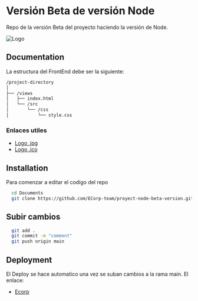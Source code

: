 
# Versión Beta de versión Node

Repo de la versión Beta del proyecto haciendo la versión de Node.

![Logo](https://res.cloudinary.com/dvdhtdzwp/image/upload/c_crop,g_auto,h_800,w_800/logo.jpg)


## Documentation

La estructura del FrontEnd debe ser la siguiente:

```bash
/project-directory
│
├── /views
│   ├── index.html
│   └── /src
│       └── /css
│           └── style.css
```
### Enlaces utiles
 - [Logo .jpg](https://res.cloudinary.com/dvdhtdzwp/image/upload/c_crop,g_auto,h_800,w_800/logo.jpg)
 - [Logo .ico](https://res.cloudinary.com/dvdhtdzwp/image/upload/v1721276122/logoico.jpg)

## Installation

Para comenzar a editar el codigo del repo

```bash
  cd Documents
  git clone https://github.com/ECorp-team/proyect-node-beta-version.git
```

## Subir cambios

```bash
  git add .
  git commit -m "comment"
  git push origin main
```

    
## Deployment

El Deploy se hace automatico una vez se suban cambios a la rama main. El enlace:

 - [Ecorp](https://ecorp.onrender.com)
